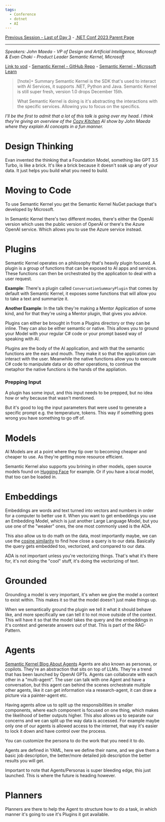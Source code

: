 ```yaml
---
tags:
  - Conference
  - dotnet
  - AI
---
```

[Previous Session - Last of Day 3](../Day%203/Build%20.NET%20MAUI%20Apps%20with%20DevOps.md) - [.NET Conf 2023 Parent Page](README.md)

---
_Speakers:
John Maeda - VP of Design and Artificial Intelligence, Microsoft
& Evan Chaki - Product Leader Semantic Kernel, Microsoft_

[Link to vod](https://www.youtube.com/watch?v=Bnszrmve5tg) - [Semantic Kernel - GitHub Repo](https://github.com/microsoft/semantic-kernel) - [Semantic Kernel - Microsoft Learn](https://learn.microsoft.com/en-us/semantic-kernel/overview/)

>[!note]+ Summary
>Semantic Kernel is the SDK that's used to interact with AI Services, it supports .NET, Python and Java. Semantic Kernel is still super fresh, version 1.0 drops December 15th. 
>
>What Semantic Kernel is doing is it's abstracting the interactions with the specific services. Allowing you to focus on the specifics.

_I'll be the first to admit that a lot of this talk is going over my head. I think they're giving an overview of the [Cozy Kitchen](https://www.youtube.com/playlist?list=PLlrxD0HtieHjHoXHYSiSvpTp_sE5JhNEE) AI show by John Maeda where they explain AI concepts in a fun manner._
# Design Thinking
Evan invented the thinking that a Foundation Model, something like GPT 3.5 Turbo, is like a brick. It's like a brick because it doesn't soak up any of your data. It just helps you build what you need to build. 
# Moving to Code
To use Semantic Kernel you get the Semantic Kernel NuGet package that's developed by Microsoft. 

In Semantic Kernel there's two different modes, there's either the OpenAI version which uses the public version of OpenAI or there's the Azure OpenAI service. Which allows you to use the Azure service instead.
# Plugins
Semantic Kernel operates on a philosophy that's heavily plugin focused. A plugin is a group of functions that can be exposed to AI apps and services. These functions can then be orchestrated by the application to deal with a user request. 

**Example**: There's a plugin called `ConversationSummaryPlugin` that comes by default with Semantic Kernel, it exposes some functions that will allow you to take a text and summarize it. 

**Another Example**: In the talk they're making a Mentor Application of some kind, and for that they're using a Mentor plugin, that gives you advice.

Plugins can either be brought in from a Plugins directory or they can be inline. They can also be either semantic or native. This allows you to ground your Model with your regular C# code or your prompt based way of speaking with AI.

Plugins are the body of the AI application, and with that the semantic functions are the ears and mouth. They make it so that the application can interact with the user. Meanwhile the native functions allow you to execute C# code to manipulate data or do other operations, to continue the metaphor the native functions is the hands of the appliation. 
### Prepping Input
A plugin has some input, and this input needs to be prepped, but no idea how or why because that wasn't mentioned. 

But it's good to log the input parameters that were used to generate a specific prompt e.g. the temperature, tokens. This way if something goes wrong you have something to go off of.
# Models
AI Models are at a point where they tip over to becoming cheaper and cheaper to use. As they're getting more resource efficient. 

Semantic Kernel also supports you brining in other models, open source models found on [Hugging Face](https://huggingface.co/) for example. Or if you have a local model, that too can be loaded in.
# Embeddings
Embeddings are words and text turned into vectors and numbers in order for a computer to better use it. When you want to get embeddings you use an Embedding Model, which is just another Large Language Model, but you use one of the "weaker" ones, the one most commonly used is the ADA. 

This also allow us to do math on the data, most importantly maybe, we can use the [cosine similarity](https://en.wikipedia.org/wiki/Cosine_similarity) to find how close a query is to our data. Basically the query gets embedded too, vectorized, and compared to our data. 

ADA is not important unless you're vectorizing things. That's what it's there for, it's not doing the "cool" stuff, it's doing the vectorizing of text.
# Grounded
Grounding a model is very important, it's when we give the model a context to exist within. This makes it so that the model doesn't just make things up. 

When we semantically ground the plugin we tell it what it should behave like, and more specifically we can tell it to not move outside of the context. This will have it so that the model takes the query and the embeddings in it's context and generate answers out of that. This is part of the RAG-Pattern. 
# Agents
[Semantic Kernel Blog About Agents](https://devblogs.microsoft.com/semantic-kernel/assistants-a-first-look-into-using-openai-assistants-with-semantic-kernel/)
Agents are also known as personas, or copilots. They're an abstraction that sits on top of LLMs. They're a trend that has been launched by OpenAI GPTs. Agents can collaborate with each other in a "multi-agent". The user can talk with one Agent and have a conversation, but this agent can behind the scenes orchestrate multiple other agents, like it can get information via a research-agent, it can draw a picture via a painter-agent etc. 

Having agents allow us to split up the responsibilities in smaller components, where each component is focused on one thing, which makes the likelihood of better outputs higher. This also allows us to separate our concerns and we can split up the way data is accessed. For example maybe only one of our agents is allowed access to the internet, that way it's easier to lock it down and have control over the process. 

You can customize the persona to do the work that you need it to do.

Agents are defined in YAML, here we define their name, and we give them a basic job description, the better/more detailed job description the better results you will get.

Important to note that Agents/Personas is super bleeding edge, this just launched. This is where the future is heading however.
# Planners
Planners are there to help the Agent to structure how to do a task, in which manner it's going to use it's Plugins it got available. 